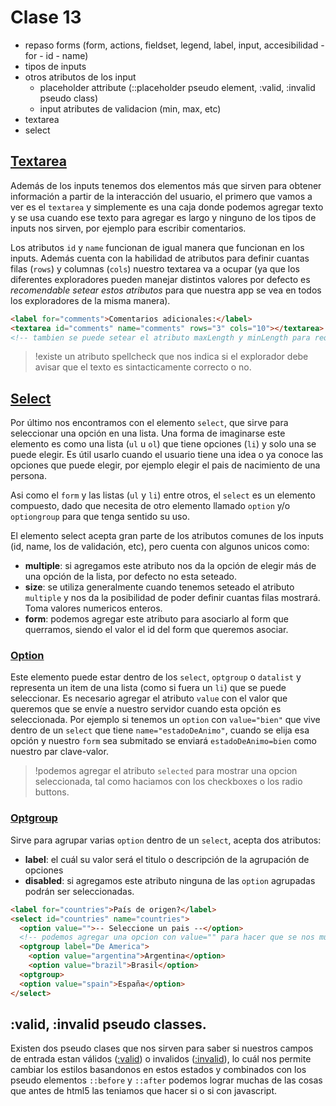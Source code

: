 # Clase 13

* repaso forms (form, actions, fieldset, legend, label, input, accesibilidad - for - id - name)
* tipos de inputs
* otros atributos de los input
  * placeholder attribute (::placeholder pseudo element, :valid, :invalid pseudo class)
  * input atributes de validacion (min, max, etc)
* textarea
* select


## [Textarea](https://developer.mozilla.org/en-US/docs/Web/HTML/Element/textarea)
Además de los inputs tenemos dos elementos más que sirven para obtener información a partir de la interacción del usuario, el primero que vamos a ver es el `textarea` y simplemente es una caja donde podemos agregar texto y se usa cuando ese texto para agregar es largo y ninguno de los tipos de inputs nos sirven, por ejemplo para escribir comentarios.

Los atributos `id` y `name` funcionan de igual manera que funcionan en los inputs. Además cuenta con la habilidad de atributos para definir cuantas filas (`rows`) y columnas (`cols`) nuestro textarea va a ocupar (ya que los diferentes exploradores pueden manejar distintos valores por defecto es *recomendable setear estos atributos* para que nuestra app se vea en todos los exploradores de la misma manera).

```html
<label for="comments">Comentarios adicionales:</label>
<textarea id="comments" name="comments" rows="3" cols="10"></textarea>
<!-- tambien se puede setear el atributo maxLength y minLength para requerir un rango de caracteres que se pueden escribir -->
```

> !existe un atributo spellcheck que nos indica si el explorador debe avisar que el texto es sintacticamente correcto o no.


## [Select](https://developer.mozilla.org/en-US/docs/Web/HTML/Element/select)
Por último nos encontramos con el elemento `select`, que sirve para seleccionar una opción en una lista. Una forma de imaginarse este elemento es como una lista (`ul` u `ol`) que tiene opciones (`li`) y solo una se puede elegir. Es útil usarlo cuando el usuario tiene una idea o ya conoce las opciones que puede elegir, por ejemplo elegir el pais de nacimiento de una persona.

Asi como el `form` y las listas (`ul` y `li`) entre otros, el `select` es un elemento compuesto, dado que necesita de otro elemento llamado `option` y/o `optiongroup` para que tenga sentido su uso.

El elemento select acepta gran parte de los atributos comunes de los inputs (id, name, los de validación, etc), pero cuenta con algunos unicos como:
* **multiple**: si agregamos este atributo nos da la opción de elegir más de una opción de la lista, por defecto no esta seteado.
* **size**: se utiliza generalmente cuando tenemos seteado el atributo `multiple` y nos da la posibilidad de poder definir cuantas filas mostrará. Toma valores numericos enteros.
* **form**: podemos agregar este atributo para asociarlo al form que querramos, siendo el valor el id del form que queremos asociar.

### [Option](https://developer.mozilla.org/en-US/docs/Web/HTML/Element/option)
Este elemento puede estar dentro de los `select`, `optgroup` o `datalist` y representa un item de una lista (como si fuera un `li`) que se puede seleccionar. Es necesario agregar el atributo `value` con el valor que queremos que se envíe a nuestro servidor cuando esta opción es seleccionada. Por ejemplo si tenemos un `option` con `value="bien"` que vive dentro de un `select` que tiene `name="estadoDeAnimo"`, cuando se elija esa opción y nuestro `form` sea submitado se enviará `estadoDeAnimo=bien` como nuestro par clave-valor.

> !podemos agregar el atributo `selected` para mostrar una opcion seleccionada, tal como haciamos con los checkboxes o los radio buttons.

### [Optgroup](https://developer.mozilla.org/en-US/docs/Web/HTML/Element/optgroup)
Sirve para agrupar varias `option` dentro de un `select`, acepta dos atributos:
* **label**: el cuál su valor será el titulo o descripción de la agrupación de opciones
* **disabled**: si agregamos este atributo ninguna de las `option` agrupadas podrán ser seleccionadas.

```html
<label for="countries">País de origen?</label>
<select id="countries" name="countries">
  <option value="">-- Seleccione un pais --</option>
  <!-- podemos agregar una opcion con value="" para hacer que se nos muestre como si fuera un placeholder -->
  <optgroup label="De America">
    <option value="argentina">Argentina</option>
    <option value="brazil">Brasil</option>
  <optgroup>
  <option value="spain">España</option>
</select>
```

## :valid, :invalid pseudo classes.
Existen dos pseudo clases que nos sirven para saber si nuestros campos de entrada estan válidos ([:valid](https://developer.mozilla.org/en-US/docs/Web/CSS/:valid)) o invalidos ([:invalid](https://developer.mozilla.org/en-US/docs/Web/CSS/:invalid)), lo cuál nos permite cambiar los estilos basandonos en estos estados y combinados con los pseudo elementos `::before` y `::after` podemos lograr muchas de las cosas que antes de html5 las teniamos que hacer si o si con javascript.